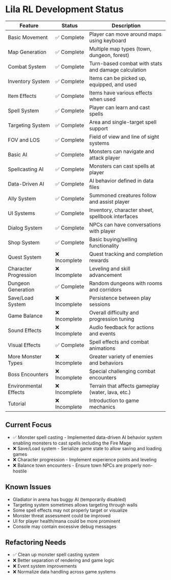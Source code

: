# Lila RL Development Status

| Feature | Status | Description |
|---------|--------|-------------|
| Basic Movement | ✅ Complete | Player can move around maps using keyboard |
| Map Generation | ✅ Complete | Multiple map types (town, dungeon, forest) |
| Combat System | ✅ Complete | Turn-based combat with stats and damage calculation |
| Inventory System | ✅ Complete | Items can be picked up, equipped, and used |
| Item Effects | ✅ Complete | Items have various effects when used |
| Spell System | ✅ Complete | Player can learn and cast spells |
| Targeting System | ✅ Complete | Area and single-target spell support |
| FOV and LOS | ✅ Complete | Field of view and line of sight systems |
| Basic AI | ✅ Complete | Monsters can navigate and attack player |
| Spellcasting AI | ✅ Complete | Monsters can cast spells at player |
| Data-Driven AI | ✅ Complete | AI behavior defined in data files |
| Ally System | ✅ Complete | Summoned creatures follow and assist player |
| UI Systems | ✅ Complete | Inventory, character sheet, spellbook interfaces |
| Dialog System | ✅ Complete | NPCs can have conversations with player |
| Shop System | ✅ Complete | Basic buying/selling functionality |
| Quest System | ❌ Incomplete | Quest tracking and completion rewards |
| Character Progression | ❌ Incomplete | Leveling and skill advancement |
| Dungeon Generation | ✅ Complete | Random dungeons with rooms and corridors |
| Save/Load System | ❌ Incomplete | Persistence between play sessions |
| Game Balance | ❌ Incomplete | Overall difficulty and progression tuning |
| Sound Effects | ❌ Incomplete | Audio feedback for actions and events |
| Visual Effects | ✅ Complete | Spell effects and combat animations |
| More Monster Types | ❌ Incomplete | Greater variety of enemies and behaviors |
| Boss Encounters | ❌ Incomplete | Special challenging combat encounters |
| Environmental Effects | ❌ Incomplete | Terrain that affects gameplay (water, lava, etc.) |
| Tutorial | ❌ Incomplete | Introduction to game mechanics |

## Current Focus

- ✅ Monster spell casting - Implemented data-driven AI behavior system enabling monsters to cast spells including the Fire Mage
- ❌ Save/Load system - Serialize game state to allow saving and loading games
- ❌ Character progression - Implement experience points and leveling
- ❌ Balance town encounters - Ensure town NPCs are properly non-hostile

## Known Issues

- Gladiator in arena has buggy AI (temporarily disabled)
- Targeting system sometimes allows targeting through walls
- Some spell effects may not properly target or visualize
- Monster threat assessment could be improved
- UI for player health/mana could be more prominent
- Console may contain excessive debug messages

## Refactoring Needs

- ✅ Clean up monster spell casting system
- ❌ Better separation of rendering and game logic
- ❌ Event system improvements
- ❌ Normalize data handling across game systems